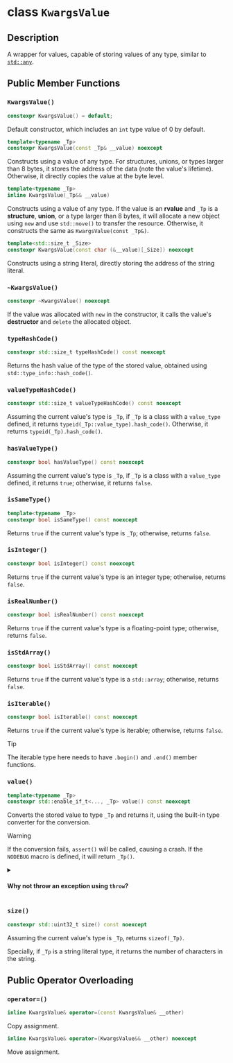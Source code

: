 # class `KwargsValue`

## Description

A wrapper for values, capable of storing values of any type, similar to [`std::any`](https://en.cppreference.com/w/cpp/utility/any).

## Public Member Functions

### `KwargsValue()`

```cpp
constexpr KwargsValue() = default;
```

Default constructor, which includes an `int` type value of $0$ by default.

```cpp
template<typename _Tp>
constexpr KwargsValue(const _Tp& __value) noexcept
```

Constructs using a value of any type. For structures, unions, or types larger than $8$ bytes, it stores the address of the data (note the value's lifetime). Otherwise, it directly copies the value at the byte level.

```cpp
template<typename _Tp>
inline KwargsValue(_Tp&& __value)
```

Constructs using a value of any type. If the value is an **rvalue** and `_Tp` is a **structure**, **union**, or a type larger than $8$ bytes, it will allocate a new object using `new` and use `std::move()` to transfer the resource. Otherwise, it constructs the same as `KwargsValue(const _Tp&)`.

```cpp
template<std::size_t _Size>
constexpr KwargsValue(const char (&__value)[_Size]) noexcept
```

Constructs using a string literal, directly storing the address of the string literal.

### `~KwargsValue()`

```cpp
constexpr ~KwargsValue() noexcept
```

If the value was allocated with `new` in the constructor, it calls the value's **destructor** and `delete` the allocated object.

### `typeHashCode()`

```cpp
constexpr std::size_t typeHashCode() const noexcept
```

Returns the hash value of the type of the stored value, obtained using `std::type_info::hash_code()`.

### `valueTypeHashCode()`

```cpp
constexpr std::size_t valueTypeHashCode() const noexcept
```

Assuming the current value's type is `_Tp`, if `_Tp` is a class with a `value_type` defined, it returns `typeid(_Tp::value_type).hash_code()`. Otherwise, it returns `typeid(_Tp).hash_code()`.

### `hasValueType()`

```cpp
constexpr bool hasValueType() const noexcept
```

Assuming the current value's type is `_Tp`, if `_Tp` is a class with a `value_type` defined, it returns `true`; otherwise, it returns `false`.

### `isSameType()`

```cpp
template<typename _Tp>
constexpr bool isSameType() const noexcept
```

Returns `true` if the current value's type is `_Tp`; otherwise, returns `false`.

### `isInteger()`

```cpp
constexpr bool isInteger() const noexcept
```

Returns `true` if the current value's type is an integer type; otherwise, returns `false`.

### `isRealNumber()`

```cpp
constexpr bool isRealNumber() const noexcept
```

Returns `true` if the current value's type is a floating-point type; otherwise, returns `false`.

### `isStdArray()`

```cpp
constexpr bool isStdArray() const noexcept
```

Returns `true` if the current value's type is a `std::array`; otherwise, returns `false`.

### `isIterable()`

```cpp
constexpr bool isIterable() const noexcept
```

Returns `true` if the current value's type is iterable; otherwise, returns `false`.

> [!TIP]
> The iterable type here needs to have `.begin()` and `.end()` member functions.

### `value()`

```cpp
template<typename _Tp>
constexpr std::enable_if_t<..., _Tp> value() const noexcept
```

Converts the stored value to type `_Tp` and returns it, using the built-in type converter for the conversion.

> [!WARNING]
> If the conversion fails, `assert()` will be called, causing a crash. If the `NODEBUG` macro is defined, it will return `_Tp()`.

<details>
    <summary>
        <h4>
            Why not throw an exception using <code>throw</code>?
        </h4>
    </summary>

In `constexpr` functions, conditions are evaluated at compile time, and `throw` is a runtime operation.
</details>

### `size()`

```cpp
constexpr std::uint32_t size() const noexcept
```

Assuming the current value's type is `_Tp`, returns `sizeof(_Tp)`.

Specially, if `_Tp` is a string literal type, it returns the number of characters in the string.

## Public Operator Overloading

### `operator=()`

```cpp
inline KwargsValue& operator=(const KwargsValue& __other)
```

Copy assignment.

```cpp
inline KwargsValue& operator=(KwargsValue&& __other) noexcept
```

Move assignment.